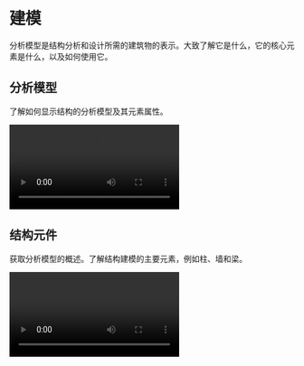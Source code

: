 # 建模
分析模型是结构分析和设计所需的建筑物的表示。大致了解它是什么，它的核心元素是什么，以及如何使用它。

## 分析模型
了解如何显示结构的分析模型及其元素属性。

<video src ="https://help.autodesk.com/videos/ae6c9dc0-5489-11ed-905f-859cd9fcf2e4/video.webm" controls="controls" > </video>
<!-- <video src ="./Videoes/AnalyticalModel.webm " controls="controls" > </video> -->

## 结构元件
获取分析模型的概述。了解结构建模的主要元素，例如柱、墙和梁。

<video src ="https://help.autodesk.com/videos/54fff040-3911-11ed-905f-859cd9fcf2e4/video.webm" controls="controls" > </video>
<!-- <video src ="./Videoes/StructuralElements.webm " controls="controls" > </video> -->

